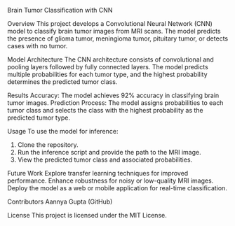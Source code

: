 Brain Tumor Classification with CNN


Overview
This project develops a Convolutional Neural Network (CNN) model to classify brain tumor images from MRI scans. The model predicts the presence of glioma tumor, meningioma tumor, pituitary tumor, or detects cases with no tumor.

Model Architecture
The CNN architecture consists of convolutional and pooling layers followed by fully connected layers. The model predicts multiple probabilities for each tumor type, and the highest probability determines the predicted tumor class.

Results
Accuracy: The model achieves 92% accuracy in classifying brain tumor images.
Prediction Process: The model assigns probabilities to each tumor class and selects the class with the highest probability as the predicted tumor type.

Usage
To use the model for inference:
1. Clone the repository.
2. Run the inference script and provide the path to the MRI image.
3. View the predicted tumor class and associated probabilities.

Future Work
Explore transfer learning techniques for improved performance.
Enhance robustness for noisy or low-quality MRI images.
Deploy the model as a web or mobile application for real-time classification.

Contributors
Aannya Gupta (GitHub)

License
This project is licensed under the MIT License.
